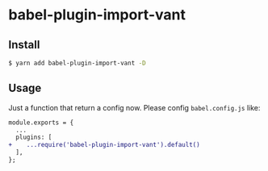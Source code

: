 # babel-plugin-import-vant

## Install

```sh
$ yarn add babel-plugin-import-vant -D
```

## Usage

Just a function that return a config now. Please config `babel.config.js` like:

```diff
module.exports = {
  ...
  plugins: [
+    ...require('babel-plugin-import-vant').default()
  ],
};
```
